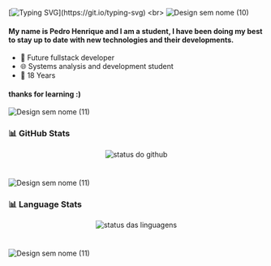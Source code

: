 [![Typing SVG](https://readme-typing-svg.herokuapp.com/?color=6495ED&size=35&center=true&vCenter=true&width=1000&lines=Hello+Everyone___🐋;)](https://git.io/typing-svg)
<br>
![Design sem nome (10)](https://github.com/user-attachments/assets/27cf4985-bcf9-437c-8f56-effceda900f1)
#### My name is Pedro Henrique and I am a student, I have been doing my best to stay up to date with new technologies and their developments.
- 🌃 Future fullstack developer
- 🌐 Systems analysis and development student
- 🛫 18 Years

#### thanks for learning :)

![Design sem nome (11)](https://github.com/user-attachments/assets/e488989c-ba59-445e-ba72-d8bc9edc1dd8)
### 📊 **GitHub Stats**

<p align="center"> 
  <img alt="status do github" src="https://github-readme-stats.vercel.app/api?username=SwagMessiah02&show_icons=true&theme=tokyonight"/>
</p>

#
![Design sem nome (11)](https://github.com/user-attachments/assets/e488989c-ba59-445e-ba72-d8bc9edc1dd8)
### 📊 **Language Stats**

<p align="center"> 
  <img alt="status das linguagens" src="https://github-readme-stats.vercel.app/api/top-langs/?username=SwagMessiah02&count=8&theme=tokyonight&layout=pie"/>
</p>

#
![Design sem nome (11)](https://github.com/user-attachments/assets/e488989c-ba59-445e-ba72-d8bc9edc1dd8)
